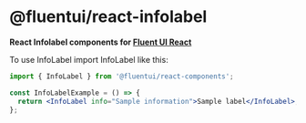 # @fluentui/react-infolabel

**React Infolabel components for [Fluent UI React](https://react.fluentui.dev/)**

To use InfoLabel import InfoLabel like this:

```jsx
import { InfoLabel } from '@fluentui/react-components';

const InfoLabelExample = () => {
  return <InfoLabel info="Sample information">Sample label</InfoLabel>;
};
```
